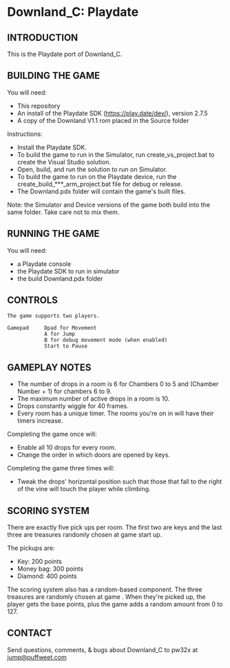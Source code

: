 # Downland_C: Playdate

## INTRODUCTION

This is the Playdate port of Downland_C.

## BUILDING THE GAME

You will need: 

- This repository
- An install of the Playdate SDK (https://play.date/dev/), version 2.7.5
- A copy of the Downland V1.1 rom placed in the Source folder

Instructions:
    
- Install the Playdate SDK. 
- To build the game to run in the Simulator, run create_vs_project.bat to create the Visual Studio solution. 
- Open, build, and run the solution to run on Simulator.
- To build the game to run on the Playdate device, run the create_build_***_arm_project.bat file for debug or release.
- The Downland.pdx folder will contain the game's built files.

Note: the Simulator and Device versions of the game both build into the same folder. Take care not to mix them.

## RUNNING THE GAME

You will need: 
- a Playdate console
- the Playdate SDK to run in simulator
- the build Downland.pdx folder

## CONTROLS

    The game supports two players. 
    
    Gamepad     Dpad for Movement
                A for Jump
                B for debug movement mode (when enabled)
                Start to Pause
                
## GAMEPLAY NOTES

- The number of drops in a room is 6 for Chambers 0 to 5 and (Chamber Number + 1) for chambers 6 to 9.
- The maximum number of active drops in a room is 10.
- Drops constantly wiggle for 40 frames.
- Every room has a unique timer. The rooms you're on in will have their timers increase.

Completing the game once will:
- Enable all 10 drops for every room.
- Change the order in which doors are opened by keys.

Completing the game three times will:
- Tweak the drops' horizontal position such that those that fall to the right of the vine will touch the player while climbing.


## SCORING SYSTEM

There are exactly five pick ups per room. 
The first two are keys and the last three are treasures randomly chosen at game start up.

The pickups are:
- Key:        200 points
- Money bag:  300 points
- Diamond:    400 points

The scoring system also has a random-based component. The three treasures are randomly chosen at game . When they're picked up, the player gets the base points, plus the game adds a random amount from 0 to 127. 

## CONTACT

Send questions, comments, & bugs about Downland_C to pw32x at jump@puffweet.com
                